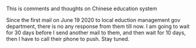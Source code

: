 This is comments and thoughts on Chinese education system

Since the first mail on June 19 2020 to local eduction management gov department, there is no any response from them till now. I am going to wait for 30 days before I send another mail to them, and then wait for 10 days, then I have to call their phone to push. Stay tuned.
